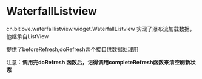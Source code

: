 # WaterfallListview
cn.bitlove.waterfalllistview.widget.WaterfallListview 实现了瀑布流加载数据，他继承自ListView

提供了beforeRefresh,doRefresh两个接口供数据处理用

注意：**调用完doRefresh 函数后，记得调用completeRefresh函数来清空刷新状态**
